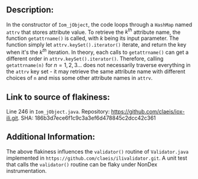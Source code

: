 ## Description:
In the constructor of `Iom_jObject`, the code loops through a `HashMap` named `attrv` that stores attribute value. To retrieve the $k^{th}$ attribute name, the function `getattrname()` is called, with $k$ being its input parameter. The function simply let `attrv.keySet().iterator()` iterate, and return the key when it's the $k^{th}$ iteration. In theory, each calls to `getattrname()` can get a different order in `attrv.keySet().iterator()`. Therefore, calling `getattrname(n)` for $n = 1, 2, 3...$ does not necessarily traverse everything in the `attrv` key set - it may retrieve the same attribute name with different choices of `n` and miss some other attribute names in `attrv`.

## Link to source of flakiness:
Line 246 in `Iom_jObject.java`. Repository: https://github.com/claeis/iox-ili.git. SHA: 186b3d7ece6f1c9c3a3ef6d478845c2dcc42c361


## Additional Information:

The above flakiness influences the `validator()` routine of `Validator.java` implemented in `https://github.com/claeis/ilivalidator.git`. A unit test that calls the `validator()` routine can be flaky under NonDex instrumentation.
